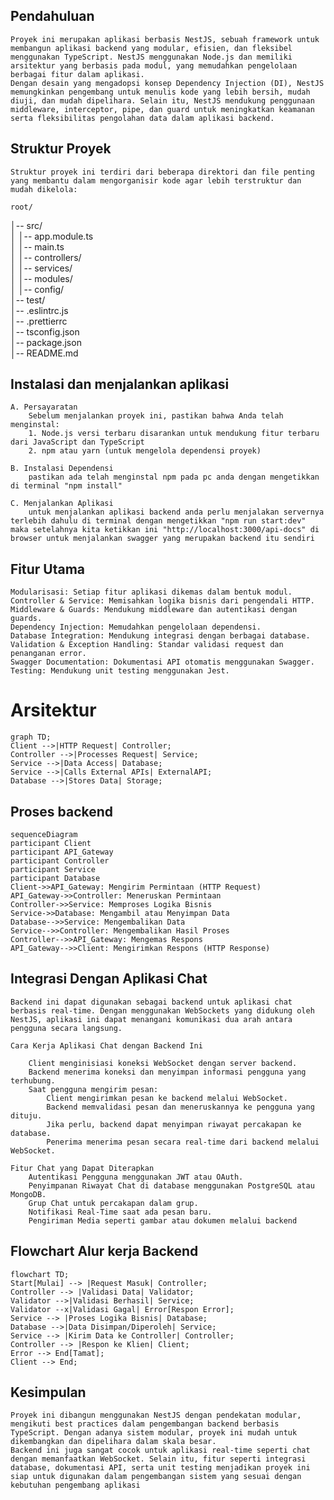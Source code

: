 ## Pendahuluan
    Proyek ini merupakan aplikasi berbasis NestJS, sebuah framework untuk membangun aplikasi backend yang modular, efisien, dan fleksibel menggunakan TypeScript. NestJS menggunakan Node.js dan memiliki arsitektur yang berbasis pada modul, yang memudahkan pengelolaan berbagai fitur dalam aplikasi.
    Dengan desain yang mengadopsi konsep Dependency Injection (DI), NestJS memungkinkan pengembang untuk menulis kode yang lebih bersih, mudah diuji, dan mudah dipelihara. Selain itu, NestJS mendukung penggunaan middleware, interceptor, pipe, dan guard untuk meningkatkan keamanan serta fleksibilitas pengolahan data dalam aplikasi backend.

## Struktur Proyek
    Struktur proyek ini terdiri dari beberapa direktori dan file penting yang membantu dalam mengorganisir kode agar lebih terstruktur dan mudah dikelola:

    root/
│-- src/              
│   │-- app.module.ts  
│   │-- main.ts       
│   │-- controllers/   
│   │-- services/     
│   │-- modules/       
│   │-- config/        
│-- test/              
│-- .eslintrc.js       
│-- .prettierrc        
│-- tsconfig.json      
│-- package.json      
│-- README.md   

## Instalasi dan menjalankan aplikasi
    A. Persayaratan
        Sebelum menjalankan proyek ini, pastikan bahwa Anda telah menginstal:
        1. Node.js versi terbaru disarankan untuk mendukung fitur terbaru dari JavaScript dan TypeScript
        2. npm atau yarn (untuk mengelola dependensi proyek)

    B. Instalasi Dependensi
        pastikan ada telah menginstal npm pada pc anda dengan mengetikkan di terminal "npm install"
    
    C. Menjalankan Aplikasi
        untuk menjalankan aplikasi backend anda perlu menjalakan servernya terlebih dahulu di terminal dengan mengetikkan "npm run start:dev" maka setelahnya kita ketikkan ini "http://localhost:3000/api-docs" di browser untuk menjalankan swagger yang merupakan backend itu sendiri

## Fitur Utama
    Modularisasi: Setiap fitur aplikasi dikemas dalam bentuk modul.
    Controller & Service: Memisahkan logika bisnis dari pengendali HTTP.
    Middleware & Guards: Mendukung middleware dan autentikasi dengan guards.
    Dependency Injection: Memudahkan pengelolaan dependensi.
    Database Integration: Mendukung integrasi dengan berbagai database.
    Validation & Exception Handling: Standar validasi request dan penanganan error.
    Swagger Documentation: Dokumentasi API otomatis menggunakan Swagger.
    Testing: Mendukung unit testing menggunakan Jest.

# Arsitektur
    graph TD;
    Client -->|HTTP Request| Controller;
    Controller -->|Processes Request| Service;
    Service -->|Data Access| Database;
    Service -->|Calls External APIs| ExternalAPI;
    Database -->|Stores Data| Storage;
   

## Proses backend
    sequenceDiagram
    participant Client
    participant API_Gateway
    participant Controller
    participant Service
    participant Database
    Client->>API_Gateway: Mengirim Permintaan (HTTP Request)
    API_Gateway->>Controller: Meneruskan Permintaan
    Controller->>Service: Memproses Logika Bisnis
    Service->>Database: Mengambil atau Menyimpan Data
    Database-->>Service: Mengembalikan Data
    Service-->>Controller: Mengembalikan Hasil Proses
    Controller-->>API_Gateway: Mengemas Respons
    API_Gateway-->>Client: Mengirimkan Respons (HTTP Response)
    

## Integrasi Dengan Aplikasi Chat
    Backend ini dapat digunakan sebagai backend untuk aplikasi chat berbasis real-time. Dengan menggunakan WebSockets yang didukung oleh NestJS, aplikasi ini dapat menangani komunikasi dua arah antara pengguna secara langsung.

    Cara Kerja Aplikasi Chat dengan Backend Ini

        Client menginisiasi koneksi WebSocket dengan server backend.
        Backend menerima koneksi dan menyimpan informasi pengguna yang terhubung.
        Saat pengguna mengirim pesan:
            Client mengirimkan pesan ke backend melalui WebSocket.
            Backend memvalidasi pesan dan meneruskannya ke pengguna yang dituju.
            Jika perlu, backend dapat menyimpan riwayat percakapan ke database.
            Penerima menerima pesan secara real-time dari backend melalui WebSocket.

    Fitur Chat yang Dapat Diterapkan
        Autentikasi Pengguna menggunakan JWT atau OAuth.
        Penyimpanan Riwayat Chat di database menggunakan PostgreSQL atau MongoDB.
        Grup Chat untuk percakapan dalam grup.
        Notifikasi Real-Time saat ada pesan baru.
        Pengiriman Media seperti gambar atau dokumen melalui backend

## Flowchart Alur kerja Backend

    flowchart TD;
    Start[Mulai] --> |Request Masuk| Controller;
    Controller --> |Validasi Data| Validator;
    Validator -->|Validasi Berhasil| Service;
    Validator --x|Validasi Gagal| Error[Respon Error];
    Service --> |Proses Logika Bisnis| Database;
    Database -->|Data Disimpan/Diperoleh| Service;
    Service --> |Kirim Data ke Controller| Controller;
    Controller --> |Respon ke Klien| Client;
    Error --> End[Tamat];
    Client --> End;
   
    
## Kesimpulan
    Proyek ini dibangun menggunakan NestJS dengan pendekatan modular, mengikuti best practices dalam pengembangan backend berbasis TypeScript. Dengan adanya sistem modular, proyek ini mudah untuk dikembangkan dan dipelihara dalam skala besar.
    Backend ini juga sangat cocok untuk aplikasi real-time seperti chat dengan memanfaatkan WebSocket. Selain itu, fitur seperti integrasi database, dokumentasi API, serta unit testing menjadikan proyek ini siap untuk digunakan dalam pengembangan sistem yang sesuai dengan kebutuhan pengembang aplikasi

